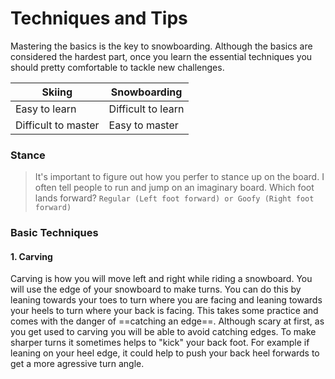 # Techniques and Tips

Mastering the basics is the key to snowboarding. Although the basics are considered the hardest part, once you learn the essential techniques you should pretty comfortable to tackle new challenges.

| Skiing | Snowboarding|
| ----------- | ----------- |
| Easy to learn | Difficult to learn|
| Difficult to master | Easy to master|

### Stance
> It's important to figure out how you perfer to stance up on the board. I often tell people to run and jump on an imaginary board. Which foot lands forward?
`Regular (Left foot forward) or Goofy (Right foot forward)`

### Basic Techniques
#### 1. Carving
Carving is how you will move left and right while riding a snowboard. You will use the edge of your snowboard to make turns. You can do this by leaning towards your toes to turn where you are facing and leaning towards your heels to turn where your back is facing.
This takes some practice and comes with the danger of ==catching an edge==. Although scary at first, as you get used to carving you will be able to avoid catching edges.
To make sharper turns it sometimes helps to "kick" your back foot. For example if leaning on your heel edge, it could help to push your back heel forwards to get a more agressive turn angle.

